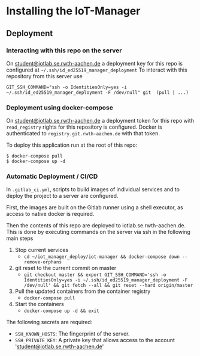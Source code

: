 # Installing the IoT-Manager



## Deployment
### Interacting with this repo on the server
On student@iotlab.se.rwth-aachen.de a deployment key for this repo is configured at `~/.ssh/id_ed25519_manager_deployment`
To interact with this repository from this server use

`GIT_SSH_COMMAND="ssh -o IdentitiesOnly=yes -i ~/.ssh/id_ed25519_manager_deployment -F /dev/null" git  (pull | ...)`

### Deployment using docker-compose
On student@iotlab.se.rwth-aachen.de a deployment token for this repo with `read_registry` rights for this repository is configured. Docker is authenticated to `registry.git.rwth-aachen.de` with that token. 

To deploy this application run at the root of this repo:
```
$ docker-compose pull
$ docker-compose up -d
```

### Automatic Deployment / CI/CD

In `.gitlab_ci.yml`, scripts to build images of individual services and to deploy the project to a server are configured.

First, the images are built on the Gitlab runner using a shell executor, as access to native docker is required.

Then the contents of this repo are deployed to iotlab.se.rwth-aachen.de.
This is done by executing commands on the server via ssh in the following main steps

1. Stop current services
    - `cd ~/iot_manager_deploy/iot-manager && docker-compose down --remove-orphans`
2. git reset to the current commit on master
    - `git checkout master && export GIT_SSH_COMMAND='ssh -o IdentitiesOnly=yes -i ~/.ssh/id_ed25519_manager_deployment -F /dev/null' && git fetch --all && git reset --hard origin/master`
3. Pull the updated containers from the container registry
    - `docker-compose pull`
4. Start the containers
    - `docker-compose up -d && exit`

The following secrets are required:
- `SSH_KNOWN_HOSTS`: The fingerprint of the server.
- `SSH_PRIVATE_KEY`: A private key that allows access to the account 'student@iotlab.se.rwth-aachen.de'